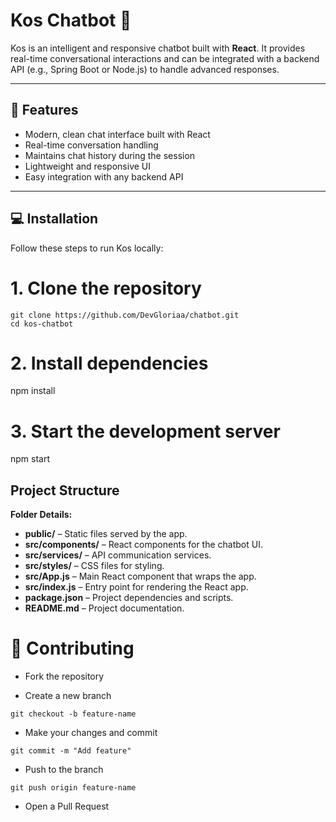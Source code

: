 # Kos Chatbot 🤖

Kos is an intelligent and responsive chatbot built with **React**. It provides real-time conversational interactions and can be integrated with a backend API (e.g., Spring Boot or Node.js) to handle advanced responses.

---

## 🚀 Features

- Modern, clean chat interface built with React  
- Real-time conversation handling  
- Maintains chat history during the session  
- Lightweight and responsive UI  
- Easy integration with any backend API  

---


## 💻 Installation

Follow these steps to run Kos locally:

# 1. Clone the repository
```
git clone https://github.com/DevGloriaa/chatbot.git
cd kos-chatbot
```

# 2. Install dependencies
npm install

# 3. Start the development server
npm start

## Project Structure

**Folder Details:**

- **public/** – Static files served by the app.  
- **src/components/** – React components for the chatbot UI.  
- **src/services/** – API communication services.  
- **src/styles/** – CSS files for styling.  
- **src/App.js** – Main React component that wraps the app.  
- **src/index.js** – Entry point for rendering the React app.  
- **package.json** – Project dependencies and scripts.  
- **README.md** – Project documentation.

# 🤝 Contributing

* Fork the repository

* Create a new branch
```
git checkout -b feature-name
```

*  Make your changes and commit
```
git commit -m "Add feature"

```

*  Push to the branch
```
git push origin feature-name

```

*  Open a Pull Request
        
